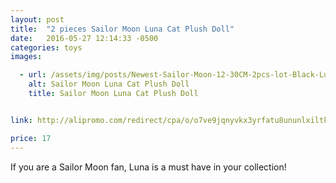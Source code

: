 ```yaml
---
layout: post
title:  "2 pieces Sailor Moon Luna Cat Plush Doll"
date:   2016-05-27 12:14:33 -0500
categories: toys
images:

  - url: /assets/img/posts/Newest-Sailor-Moon-12-30CM-2pcs-lot-Black-Luna-Cat-and-White-Artemis-Cat-Plush-Doll.jpg
    alt: Sailor Moon Luna Cat Plush Doll
    title: Sailor Moon Luna Cat Plush Doll


link: http://alipromo.com/redirect/cpa/o/o7ve9jqnyvkx3yrfatu8ununlxiltki7/

price: 17
---
```


If you are a Sailor Moon fan, Luna is a must have in your collection!